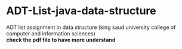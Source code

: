 # ADT-List-java-data-structure
ADT list assignment in data structure  (king saud university college of computer and information sciences) <br>
**check the pdf file to have more understand** 
